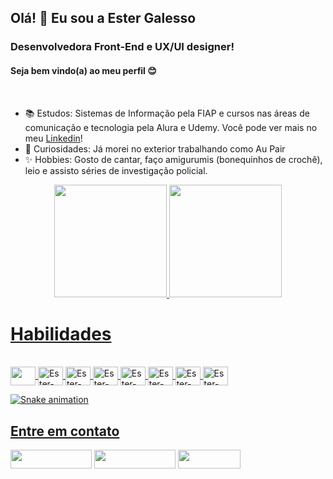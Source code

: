 ## Olá! 👋 Eu sou a Ester Galesso
### Desenvolvedora Front-End e UX/UI designer!
#### Seja bem vindo(a) ao meu perfil 😊

<br>

- 📚 Estudos: Sistemas de Informação pela FIAP e cursos nas áreas de comunicação e tecnologia pela Alura e Udemy. Você pode ver mais no meu [Linkedin](https://www.linkedin.com/in/estergalesso/details/certifications)!
- 👀 Curiosidades: Já morei no exterior trabalhando como Au Pair
- ✨ Hobbies: Gosto de cantar, faço amigurumis (bonequinhos de crochê), leio e assisto séries de investigação policial.

<div align="center">
  <a href="https://github.com/Galessoester">
  <img height="180em" src="https://github-readme-stats.vercel.app/api?username=Galessoester&show_icons=true&theme=dark&include_all_commits=true&count_private=true"/>
  <img height="180em" src="https://github-readme-stats.vercel.app/api/top-langs/?username=Galessoester&layout=compact&langs_count=7&theme=dark"/>
</div> 

# Habilidades
<div style="display: inline_block"><br>
  <img align="center" alt"Ester-HTML" height="30" width="40" src="https://cdn.jsdelivr.net/gh/devicons/devicon/icons/html5/html5-original.svg"/>
  <img align="center" alt="Ester-CSS" height="30" width="40" src="https://cdn.jsdelivr.net/gh/devicons/devicon/icons/css3/css3-original.svg"/>
  <img align="center" alt="Ester-Flutter" height="30" width="40" src="https://cdn.jsdelivr.net/gh/devicons/devicon/icons/flutter/flutter-original.svg"/>
  <img align="center" alt="Ester-VSCode" height="30" width="40" src="https://cdn.jsdelivr.net/gh/devicons/devicon/icons/vscode/vscode-original.svg"/>
  <img align="center" alt="Ester-Git" height="30" width="40" src="https://cdn.jsdelivr.net/gh/devicons/devicon/icons/git/git-original.svg"/>
  <img align="center" alt="Ester-Php" height="30" width="40" src="https://cdn.jsdelivr.net/gh/devicons/devicon/icons/php/php-original.svg" />
  <img align="center" alt="Ester-Wordpress" height="30" width="40" src="https://cdn.jsdelivr.net/gh/devicons/devicon/icons/wordpress/wordpress-original.svg" />
  <img align="center" alt="Ester-Bootstrap" height="30" width="40" src="https://cdn.jsdelivr.net/gh/devicons/devicon/icons/bootstrap/bootstrap-original.svg" />
  </div>
  
  ![Snake animation](https://github.com/Galessoester/Galessoester/blob/output/github-contribution-grid-snake.svg)
  
  ## Entre em contato
<div>
  <a href="https://api.whatsapp.com/send?phone=5511995352804" target="_blank"><img height="30" width="130" src="https://img.shields.io/badge/WhatsApp-25D366?style=for-the-badge&logo=whatsapp&logoColor=white" target="_blank"></a>
  <a href="https://www.linkedin.com/in/galessoester/" target="_blank"><img height="30" width="130" src="https://img.shields.io/badge/LinkedIn-0077B5?style=for-the-badge&logo=linkedin&logoColor=white" target="_blank"></a>
  <a href="mailto:galessoester@gmail.com"><img height="30" width="100" src="https://img.shields.io/badge/Gmail-D14836?style=for-the-badge&logo=gmail&logoColor=white"></a>
</div>
